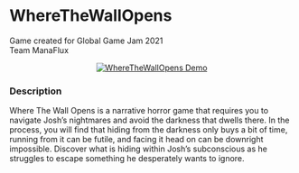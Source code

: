 # WhereTheWallOpens  
Game created for Global Game Jam 2021  
Team ManaFlux

<div align="center">
  
[![WhereTheWallOpens Demo](https://img.youtube.com/vi/6m7zRwNOEK8/0.jpg)](https://www.youtube.com/watch?v=6m7zRwNOEK8)

</div>

### Description
Where The Wall Opens is a narrative horror game that requires you to navigate Josh’s nightmares and avoid the darkness that dwells there. In the process, you will find that hiding from the darkness only buys a bit of time, running from it can be futile, and facing it head on can be downright impossible. Discover what is hiding within Josh’s subconscious as he struggles to escape something he desperately wants to ignore.
